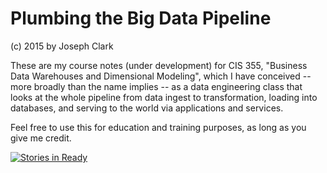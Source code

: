 # Plumbing the Big Data Pipeline
(c) 2015 by Joseph Clark

These are my course notes (under development) for CIS 355, "Business Data Warehouses and Dimensional Modeling", which I have conceived -- more broadly than the name implies -- as a data engineering class that looks at the whole pipeline from data ingest to transformation, loading into databases, and serving to the world via applications and services.

Feel free to use this for education and training purposes, as long as you give me credit.

[![Stories in Ready](https://badge.waffle.io/joeclark-phd/databook.svg?label=ready&title=Ready)](http://waffle.io/joeclark-phd/databook)
